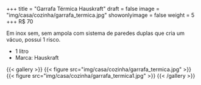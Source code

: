 +++
title = "Garrafa Térmica Hauskraft"
draft = false
image = "img/casa/cozinha/garrafa_termica.jpg"
showonlyimage = false
weight = 5
+++
<span class="price">R$ 70</span>

<!--more-->

Em inox sem, sem ampola com sistema de paredes duplas que cria um vácuo, possui 1 risco.

- 1 litro
- Marca: Hauskraft


{{< gallery >}}
{{< figure src="img/casa/cozinha/garrafa_termica.jpg" >}}
{{< figure src="img/casa/cozinha/garrafa_termica1.jpg" >}}
{{< /gallery >}}
